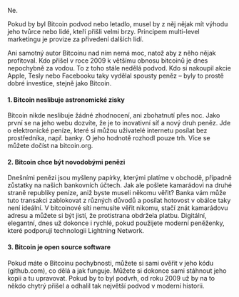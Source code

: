 Ne.

Pokud by byl Bitcoin podvod nebo letadlo, musel by z něj nějak mít výhodu jeho tvůrce nebo lidé, kteří přišli velmi brzy. Principem multi-level marketingu je provize za přivedení dalších lidí.

Ani samotný autor Bitcoinu nad ním nemá moc, natož aby z něho nějak profitoval. Kdo přišel v roce 2009 k většímu obnosu bitcoinů je dnes nepochybně za vodou. To z toho stále nedělá podvod. Kdo si nakoupil akcie Apple, Tesly nebo Facebooku taky vydělal spousty peněz – byly to prostě dobré investice, stejně jako Bitcoin.

#### 1. Bitcoin neslibuje astronomické zisky
Bitcoin nikde neslibuje žádné zhodnocení, ani zbohatnutí přes noc. Jako první se na jeho webu dozvíte, že je to inovativní síť a nový druh peněz. Jde o elektronické peníze, které si můžou uživatelé internetu posílat bez prostředníka, např. banky. O jeho hodnotě rozhodl pouze trh. Více se můžete dočíst na bitcoin.org.

#### 2. Bitcoin chce být novodobými penězi
Dnešními penězi jsou myšleny papírky, kterými platíme v obchodě, případně zůstatky na našich bankovních účtech. Jak ale pošlete kamarádovi na druhé straně republiky peníze, aniž byste museli někomu věřit? Banka vám může tuto transakci zablokovat z různých důvodů a posílat hotovost v obálce taky není ideální. V bitcoinové síti nemusíte věřit nikomu, stačí znát kamarádovu adresu a můžete si být jistí, že protistrana obdržela platbu. Digitální, elegantní, dnes už dokonce i rychlé, pokud použijete moderní peněženky, které podporují technologii Lightning Network.

#### 3. Bitcoin je open source software
Pokud máte o Bitcoinu pochybnosti, můžete si sami ověřit v jeho kódu (github.com), co dělá a jak funguje. Můžete si dokonce sami stáhnout jeho kopii a tu upravovat. Pokud by to byl podvrh, od roku 2009 už by na to někdo chytrý přišel a odhalil tak největší podvod v moderní historii.